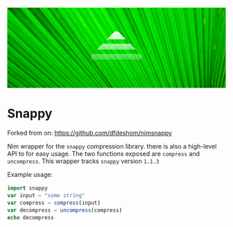![Snappy Logo](docs/snappyLogo.png)

# Snappy

Forked from on: https://github.com/dfdeshom/nimsnappy

Nim wrapper for the `snappy` compression library. there is also a high-level
API to for easy usage. The two functions exposed are `compress` and
`uncompress`. This wrapper tracks `snappy` version `1.1.3`

Example usage:

```nim
import snappy
var input = "some string"
var compress = compress(input)
var decompress = uncompress(compress)
echo decompress
```

